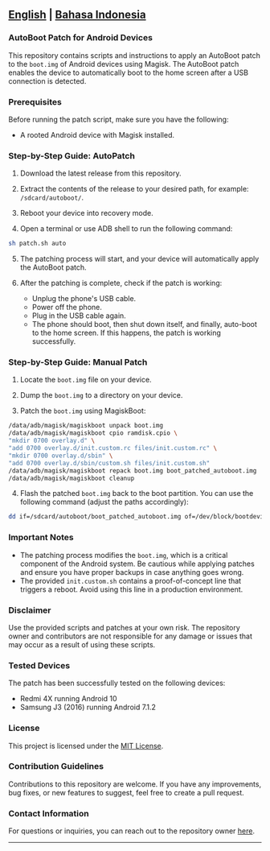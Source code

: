##  [English](README.md) | [Bahasa Indonesia](README-id.md)

### AutoBoot Patch for Android Devices

This repository contains scripts and instructions to apply an AutoBoot patch to the `boot.img` of Android devices using Magisk. The AutoBoot patch enables the device to automatically boot to the home screen after a USB connection is detected.

### Prerequisites

Before running the patch script, make sure you have the following:

- A rooted Android device with Magisk installed.

### Step-by-Step Guide: AutoPatch

1. Download the latest release from this repository.

2. Extract the contents of the release to your desired path, for example: `/sdcard/autoboot/`.

3. Reboot your device into recovery mode.

4. Open a terminal or use ADB shell to run the following command:

```bash
sh patch.sh auto
```

5. The patching process will start, and your device will automatically apply the AutoBoot patch.

6. After the patching is complete, check if the patch is working:

   - Unplug the phone's USB cable.
   - Power off the phone.
   - Plug in the USB cable again.
   - The phone should boot, then shut down itself, and finally, auto-boot to the home screen. If this happens, the patch is working successfully.

### Step-by-Step Guide: Manual Patch

1. Locate the `boot.img` file on your device.

2. Dump the `boot.img` to a directory on your device.

3. Patch the `boot.img` using MagiskBoot:

```bash
/data/adb/magisk/magiskboot unpack boot.img
/data/adb/magisk/magiskboot cpio ramdisk.cpio \
"mkdir 0700 overlay.d" \
"add 0700 overlay.d/init.custom.rc files/init.custom.rc" \
"mkdir 0700 overlay.d/sbin" \
"add 0700 overlay.d/sbin/custom.sh files/init.custom.sh"
/data/adb/magisk/magiskboot repack boot.img boot_patched_autoboot.img
/data/adb/magisk/magiskboot cleanup
```

4. Flash the patched `boot.img` back to the boot partition. You can use the following command (adjust the paths accordingly):

```bash
dd if=/sdcard/autoboot/boot_patched_autoboot.img of=/dev/block/bootdevice/by-name/boot
```

### Important Notes

- The patching process modifies the `boot.img`, which is a critical component of the Android system. Be cautious while applying patches and ensure you have proper backups in case anything goes wrong.
- The provided `init.custom.sh` contains a proof-of-concept line that triggers a reboot. Avoid using this line in a production environment.

### Disclaimer

Use the provided scripts and patches at your own risk. The repository owner and contributors are not responsible for any damage or issues that may occur as a result of using these scripts.

### Tested Devices

The patch has been successfully tested on the following devices:

- Redmi 4X running Android 10
- Samsung J3 (2016) running Android 7.1.2

### License

This project is licensed under the [MIT License](LICENSE).

### Contribution Guidelines

Contributions to this repository are welcome. If you have any improvements, bug fixes, or new features to suggest, feel free to create a pull request.

### Contact Information

For questions or inquiries, you can reach out to the repository owner [here](mailto:lexaveykov@gmail.com).

---